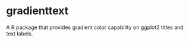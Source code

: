 # gradienttext
A R package that provides gradient color capability on ggplot2 titles and text labels. 
